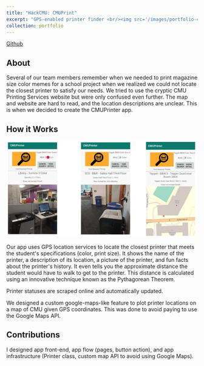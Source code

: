 ```yaml
---
title: "HackCMU: CMUPrint"
excerpt: "GPS-enabled printer finder <br/><img src='/images/portfolio-4/cmuprintersplash.png'>"
collection: portfolio
---
```


[Github](https://github.com/joseph-x-li/CMUPrinter)

## About

Several of our team members remember when we needed to print magazine size color memes for a school project when we realized we could not locate the closest printer to satisfy our needs. We tried to use the cryptic CMU Printing Services website but were only confused even further. The map and website are hard to read, and the location descriptions are unclear. This is when we decided to create the CMUPrinter app.

## How it Works

<img src="/images/portfolio-4/printing.png" width="700"/>

Our app uses GPS location services to locate the closest printer that meets the student's specifications (color, print size). It shows the name of the printer, a description of its location, a picture of the printer, and fun facts about the printer's history. It even tells you the approximate distance the student would have to walk to get to the printer. This distance is calculated using an innovative technique known as the Pythagorean Theorem.

Printer statuses are scraped online and automatically updated.

We designed a custom google-maps-like feature to plot printer locations on a map of CMU given GPS coordinates. This was done to avoid paying to use the Google Maps API.

## Contributions

I designed app front-end, app flow (pages, button action), and app infrastructure (Printer class, custom map API to avoid using Google Maps). 